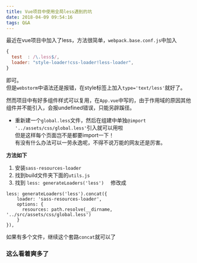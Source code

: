 ```yaml
---
title: Vue项目中使用全局less遇到的坑
date: 2018-04-09 09:54:16
tags: Q&A
---
```


最近在vue项目中加入了less，方法很简单，`webpack.base.conf.js`中加入
```javascript
{
  test  : /\.less$/,
  loader: "style-loader!css-loader!less-loader",
}
```
即可。   
但是`webstorm`中语法还是报错，在style标签上加入`type='text/less'`就好了。

然而项目中有好多组件样式可以复用，在`App.vue`中写的，由于作用域的原因其他组件并不能引入，会报undefined错误，只能另辟蹊径。  
<!-- more -->
+ 重新建一个`global.less`文件，然后在组建中单独`@import '../assets/css/global.less'`引入就可以用啦  
但是这样每个页面岂不是都要import一下！  
有没有什么办法可以一劳永逸呢，不得不说万能的网友还是厉害。

**方法如下**
1. 安装`sass-resources-loader`
2. 找到build文件夹下面的`utils.js`
3. 找到 `less: generateLoaders('less')  `
修改成
```
less: generateLoaders('less').concat({
    loader: 'sass-resources-loader',
    options: {
      resources: path.resolve(__dirname, '../src/assets/css/global.less')
    }
}), 
```
如果有多个文件，继续这个套路`concat`就可以了

### 这么看着爽多了 